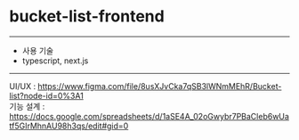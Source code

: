 # bucket-list-frontend
<hr>
<ul>
  <li>사용 기술</li>
  <li>typescript, next.js</li>
</ul>
<hr>

UI/UX : https://www.figma.com/file/8usXJvCka7qSB3lWNmMEhR/Bucket-list?node-id=0%3A1
<br>
기능 설계 : https://docs.google.com/spreadsheets/d/1aSE4A_02oGwybr7PBaCleb6wUatf5GIrMhnAU98h3qs/edit#gid=0
